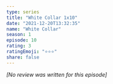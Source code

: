 ```yaml
---
type: series
title: "White Collar 1x10"
date: "2021-12-20T13:32:35"
name: "White Collar"
season: 1
episode: 10
rating: 3
ratingEmoji: "⭐️⭐️⭐️"
share: false
---
```


_[No review was written for this episode]_
